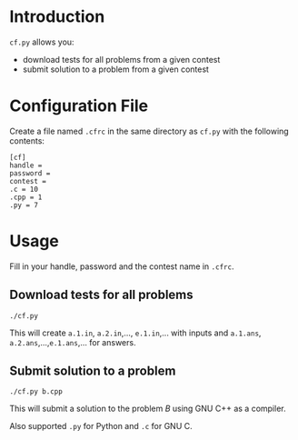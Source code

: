 # Introduction

`cf.py` allows you:

 * download tests for all problems from a given contest
 * submit solution to a problem from a given contest

# Configuration File

Create a file named `.cfrc` in the same directory as `cf.py` with the following contents:

```
[cf]
handle =
password =
contest =
.c = 10
.cpp = 1
.py = 7
```
# Usage

Fill in your handle, password and the contest name in `.cfrc`.

## Download tests for all problems

```
./cf.py
```

This will create `a.1.in`, `a.2.in`,..., `e.1.in`,... with inputs
and `a.1.ans`, `a.2.ans`,...,`e.1.ans`,... for answers.

## Submit solution to a problem

```
./cf.py b.cpp
```

This will submit a solution to the problem *B* using GNU C++ as a compiler.

Also supported `.py` for Python and `.c` for GNU C.
